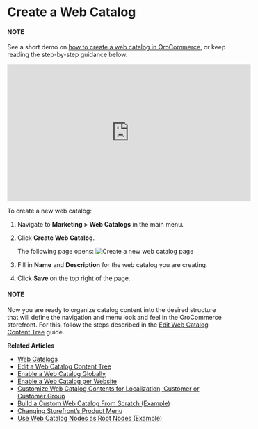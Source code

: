 <!-- begin -->

# Create a Web Catalog

#### NOTE
See a short demo on <a href="https://academy.oroinc.com/media-library/create-web-catalog" target="_blank">how to create a web catalog in OroCommerce</a>, or keep reading the step-by-step guidance below.

<iframe width="560" height="315" src="https://www.youtube.com/embed/SlW73esqBpk" frameborder="0" allowfullscreen></iframe>

To create a new web catalog:

1. Navigate to **Marketing > Web Catalogs** in the main menu.
2. Click **Create Web Catalog**.

   The following page opens:
   ![Create a new web catalog page](user/img/marketing/web_catalogs/WebCatalogCreate1.png)
3. Fill in **Name** and **Description** for the web catalog you are creating.
4. Click **Save** on the top right of the page.

#### NOTE
Now you are ready to organize catalog content into the desired structure that will define the navigation and menu look and feel in the OroCommerce storefront. For this, follow the steps described in the [Edit Web Catalog Content Tree](edit-content-tree/index.md#user-guide-web-catalog-edit-content-tree) guide.

**Related Articles**

* [Web Catalogs](index.md#user-guide-web-catalog)
* [Edit a Web Catalog Content Tree](edit-content-tree/index.md#user-guide-web-catalog-edit-content-tree)
* [Enable a Web Catalog  Globally](../../system/configuration/system/websites/global-routing.md#user-guide-marketing-web-catalog-enable-globally)
* [Enable a Web Catalog per Website](../../system/websites/web-configuration/general-sys-config/websites/website-routing.md#user-guide-marketing-web-catalog-enable-per-website)
* [Customize Web Catalog Contents for Localization, Customer or Customer Group](edit-content-tree/visibility.md#user-guide-marketing-web-catalog-customize)
* [Build a Custom Web Catalog From Scratch (Example)](build-from-scratch.md#user-guide-marketing-web-catalog-sample)
* [Changing Storefront’s Product Menu](../../../concept-guides/content-management/web-catalog.md#concept-guide-web-catalog-change-storefront-menu)
* [Use Web Catalog Nodes as Root Nodes (Example)](web-catalog-nav-tool-usecase.md#user-guide-web-catalog-navigation-tool)

<!-- finish -->
<!-- fa-bars = fa-navicon -->
<!-- Ic Tiles is used as Set As Default in saved views, and as tiles in display layout options -->
<!-- IcPencil refers to Rename in Commerce and Inline Editing in CRM -->
<!-- Check mark in the square. -->
<!-- SortDesc is also used as drop-down arrow -->
<!-- A -->
<!-- B -->
<!-- C -->
<!-- D -->
<!-- E -->
<!-- F -->
<!-- G -->
<!-- H -->
<!-- I -->
<!-- L -->
<!-- M -->
<!-- P -->
<!-- R -->
<!-- S -->
<!-- T -->
<!-- U -->
<!-- Z -->

